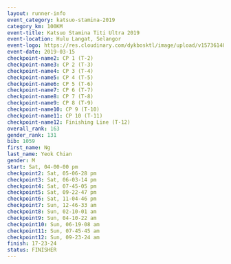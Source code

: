 ```yaml
--- 
layout: runner-info 
event_category: katsuo-stamina-2019 
category_km: 100KM 
event-title: Katsuo Stamina Titi Ultra 2019 
event-location: Hulu Langat, Selangor 
event-logo: https://res.cloudinary.com/dykbosktl/image/upload/v1573614825/Logo/Logo_p7ft6n.png 
event-date: 2019-03-15 
checkpoint-name2: CP 1 (T-2) 
checkpoint-name3: CP 2 (T-3) 
checkpoint-name4: CP 3 (T-4) 
checkpoint-name5: CP 4 (T-5) 
checkpoint-name6: CP 5 (T-6) 
checkpoint-name7: CP 6 (T-7) 
checkpoint-name8: CP 7 (T-8) 
checkpoint-name9: CP 8 (T-9) 
checkpoint-name10: CP 9 (T-10) 
checkpoint-name11: CP 10 (T-11) 
checkpoint-name12: Finishing Line (T-12) 
overall_rank: 163
gender_rank: 131
bib: 1059
first_name: Ng
last_name: Yeok Chian
gender: M
start: Sat, 04-00-00 pm
checkpoint2: Sat, 05-06-28 pm
checkpoint3: Sat, 06-03-14 pm
checkpoint4: Sat, 07-45-05 pm
checkpoint5: Sat, 09-22-47 pm
checkpoint6: Sat, 11-04-46 pm
checkpoint7: Sun, 12-46-33 am
checkpoint8: Sun, 02-10-01 am
checkpoint9: Sun, 04-10-22 am
checkpoint10: Sun, 06-19-08 am
checkpoint11: Sun, 07-45-45 am
checkpoint12: Sun, 09-23-24 am
finish: 17-23-24
status: FINISHER
--- 
```

